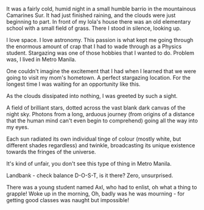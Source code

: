 It was a fairly cold, humid night in a small humble barrio in the mountainous Camarines Sur. It had just finished raining, and the clouds were just beginning to part. In front of my lola's house there was an old elementary school with a small field of grass. There I stood in silence, looking up.

I love space. I love astronomy. This passion is what kept me going through the enormous amount of crap that I had to wade through as a Physics student. Stargazing was one of those hobbies that I wanted to do. Problem was, I lived in Metro Manila.

One couldn't imagine the excitement that I had when I learned that we were going to visit my mom's hometown. A perfect stargazing location. For the longest time I was waiting for an opportunity like this.

As the clouds dissipated into nothing, I was greeted by such a sight.

A field of brilliant stars, dotted across the vast blank dark canvas of the night sky. Photons from a long, arduous journey (from origins of a distance that the human mind can't even begin to comprehend) going all the way into my eyes.

Each sun radiated its own individual tinge of colour (mostly white, but different shades regardless) and twinkle, broadcasting its unique existence towards the fringes of the universe.

It's kind of unfair, you don't see this type of thing in Metro Manila.












Landbank - check balance
D-O-S-T, is it there?
Zero, unsurprised.

There was a young student named Axl,
who had to enlist, oh what a thing to grapple!
Woke up in the morning,
Oh, badly was he was mourning -
for getting good classes was naught but impossible!



